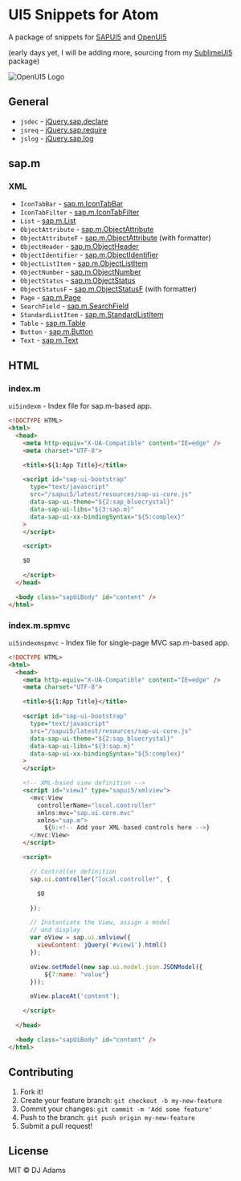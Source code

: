 # UI5 Snippets for Atom

A package of snippets for [SAPUI5](sapui5.hana.ondemand.com/sdk/) and [OpenUI5](openui5.hana.ondemand.com)

(early days yet, I will be adding more, sourcing from my [SublimeUI5](https://github.com/qmacro/SublimeUI5) package)

![OpenUI5 Logo](http://sap.github.io/openui5/images/icotxt_white_220x72_blue_open.png)

## General

 * `jsdec` - [jQuery.sap.declare](https://openui5.hana.ondemand.com/#docs/api/symbols/jQuery.sap.html#.declare)
 * `jsreq` - [jQuery.sap.require](https://openui5.hana.ondemand.com/#docs/api/symbols/jQuery.sap.html#.require)
 * `jslog` - [jQuery.sap.log](https://openui5.hana.ondemand.com/#docs/api/symbols/jQuery.sap.log.html)

## sap.m

### XML

 * `IconTabBar` - [sap.m.IconTabBar](https://openui5.hana.ondemand.com/#docs/api/symbols/sap.m.IconTabBar.html)
 * `IconTabFilter` - [sap.m.IconTabFilter](https://openui5.hana.ondemand.com/#docs/api/symbols/sap.m.IconTabFilter.html)
 * `List` - [sap.m.List](https://openui5.hana.ondemand.com/#docs/api/symbols/sap.m.List.html)
 * `ObjectAttribute` - [sap.m.ObjectAttribute](https://openui5.hana.ondemand.com/#docs/api/symbols/sap.m.ObjectAttribute.html)
 * `ObjectAttributeF` - [sap.m.ObjectAttribute](https://openui5.hana.ondemand.com/#docs/api/symbols/sap.m.ObjectAttribute.html) (with formatter)
 * `ObjectHeader` - [sap.m.ObjectHeader](https://openui5.hana.ondemand.com/#docs/api/symbols/sap.m.ObjectHeader.html)
 * `ObjectIdentifier` - [sap.m.ObjectIdentifier](https://openui5.hana.ondemand.com/#docs/api/symbols/sap.m.ObjectIdentifier.html)
 * `ObjectListItem` - [sap.m.ObjectListItem](https://openui5.hana.ondemand.com/#docs/api/symbols/sap.m.ObjectListItem.html)
 * `ObjectNumber` - [sap.m.ObjectNumber](https://openui5.hana.ondemand.com/#docs/api/symbols/sap.m.ObjectNumber.html)
 * `ObjectStatus` - [sap.m.ObjectStatus](https://openui5.hana.ondemand.com/#docs/api/symbols/sap.m.ObjectStatus.html)
 * `ObjectStatusF` - [sap.m.ObjectStatusF](https://openui5.hana.ondemand.com/#docs/api/symbols/sap.m.ObjectStatus.html) (with formatter)
 * `Page` - [sap.m.Page](https://openui5.hana.ondemand.com/#docs/api/symbols/sap.m.Page.html)
 * `SearchField` - [sap.m.SearchField](https://openui5.hana.ondemand.com/#docs/api/symbols/sap.m.SearchField.html)
 * `StandardListItem` - [sap.m.StandardListItem](https://openui5.hana.ondemand.com/#docs/api/symbols/sap.m.StandardListItem.html)
 * `Table` - [sap.m.Table](https://openui5.hana.ondemand.com/#docs/api/symbols/sap.m.Table.html)
 * `Button` - [sap.m.Button](https://openui5.hana.ondemand.com/#docs/api/symbols/sap.m.Button.html)
 * `Text` - [sap.m.Text](https://openui5.hana.ondemand.com/#docs/api/symbols/sap.m.Text.html)

## HTML

### index.m

`ui5indexm` - Index file for sap.m-based app.

```html
<!DOCTYPE HTML>
<html>
  <head>
    <meta http-equiv="X-UA-Compatible" content="IE=edge" />
    <meta charset="UTF-8">

    <title>${1:App Title}</title>

    <script id="sap-ui-bootstrap"
      type="text/javascript"
      src="/sapui5/latest/resources/sap-ui-core.js"
      data-sap-ui-theme="${2:sap_bluecrystal}"
      data-sap-ui-libs="${3:sap.m}"
      data-sap-ui-xx-bindingSyntax="${5:complex}"
    >
    </script>

    <script>

    $0

    </script>
  </head>

  <body class="sapUiBody" id="content" />
</html>
```

### index.m.spmvc

`ui5indexmspmvc` - Index file for single-page MVC sap.m-based app.

```html
<!DOCTYPE HTML>
<html>
  <head>
    <meta http-equiv="X-UA-Compatible" content="IE=edge" />
    <meta charset="UTF-8">

    <title>${1:App Title}</title>

    <script id="sap-ui-bootstrap"
      type="text/javascript"
      src="/sapui5/latest/resources/sap-ui-core.js"
      data-sap-ui-theme="${2:sap_bluecrystal}"
      data-sap-ui-libs="${3:sap.m}"
      data-sap-ui-xx-bindingSyntax="${5:complex}"
    >
    </script>

    <!-- XML-based view definition -->
    <script id="view1" type="sapui5/xmlview">
      <mvc:View
        controllerName="local.controller"
        xmlns:mvc="sap.ui.core.mvc"
        xmlns="sap.m">
          ${6:<!-- Add your XML-based controls here -->}
      </mvc:View>
    </script>

    <script>

      // Controller definition
      sap.ui.controller("local.controller", {

        $0

      });

      // Instantiate the View, assign a model
      // and display
      var oView = sap.ui.xmlview({
        viewContent: jQuery('#view1').html()
      });

      oView.setModel(new sap.ui.model.json.JSONModel({
          ${7:name: "value"}
      }));

      oView.placeAt('content');

    </script>

  </head>

  <body class="sapUiBody" id="content" />
</html>
```

## Contributing

1. Fork it!
2. Create your feature branch: `git checkout -b my-new-feature`
3. Commit your changes: `git commit -m 'Add some feature'`
4. Push to the branch: `git push origin my-new-feature`
5. Submit a pull request!

## License

MIT © DJ Adams
